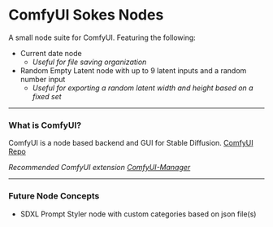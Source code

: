 ComfyUI Sokes Nodes
=======
A small node suite for ComfyUI. Featuring the following:
* Current date node
  * *Useful for file saving organization*
* Random Empty Latent node with up to 9 latent inputs and a random number input
  * *Useful for exporting a random latent width and height based on a fixed set*

---

### What is ComfyUI?

ComfyUI is a node based backend and GUI for Stable Diffusion.
[ComfyUI Repo](https://github.com/comfyanonymous/ComfyUI)

*Recommended ComfyUI extension [ComfyUI-Manager](https://github.com/ltdrdata/ComfyUI-Manager)*

---

### Future Node Concepts
* SDXL Prompt Styler node with custom categories based on json file(s)
